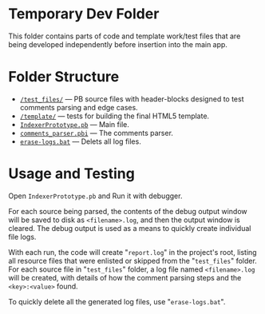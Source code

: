 # Temporary Dev Folder

This folder contains parts of code and template work/test files that are being developed independently before insertion into the main app.

# Folder Structure

- [`/test_files/`](./test_files) — PB source files with header-blocks designed to test comments parsing and edge cases.
- [`/template/`](./template) — tests for building the final HTML5 template.
- [`IndexerPrototype.pb`](./IndexerPrototype.pb) — Main file.
- [`comments_parser.pbi`](./comments_parser.pbi) — The comments parser.
- [`erase-logs.bat`](./erase-logs.bat) — Delets all log files.


# Usage and Testing

Open `IndexerPrototype.pb` and Run it with debugger.

For each source being parsed, the contents of the debug output window will be saved to disk as `<filename>.log`, and then the output window is cleared. The debug output is used as a means to quickly create individual file logs.


With each run, the code will create  "`report.log`" in the project's root, listing all resource files that were enlisted or skipped from the "`test_files`" folder. For each source file in "`test_files`" folder, a log file named `<filename>.log` will be created, with details of how the comment parsing steps and the `<key>:<value>` found.

To quickly delete all the generated log files, use "`erase-logs.bat`".

